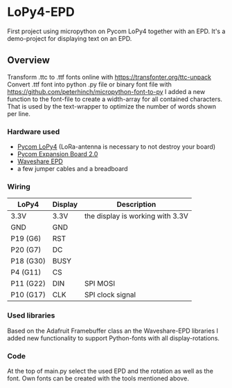 # LoPy4-EPD
First project using micropython on Pycom LoPy4 together with an EPD. It's a demo-project for displaying text on an EPD.

## Overview
Transform .ttc to .ttf fonts online with https://transfonter.org/ttc-unpack
Convert .ttf font into python .py file or binary font file with https://github.com/peterhinch/micropython-font-to-py
I added a new function to the font-file to create a width-array for all contained characters. That is used by the text-wrapper to optimize the number of words shown per line.

### Hardware used
* [Pycom LoPy4](https://pycom.io/product/lopy4/) (LoRa-antenna is necessary to not destroy your board)
* [Pycom Expansion Board 2.0](https://pycom.io/product/expansion-board-3-0/)
* [Waveshare EPD](https://www.waveshare.com/wiki/2.7inch_e-Paper_HAT)
* a few jumper cables and a breadboard

### Wiring
|LoPy4          |Display        |Description                            |
| ------------- | ------------- | ------------------------------------- |
| 3.3V          | 3.3V          | the display is working with 3.3V      |
| GND           | GND           |                                       |
| P19  (G6)     | RST           |                                       |
| P20  (G7)     | DC            |                                       |
| P18  (G30)    | BUSY          |                                       |
| P4   (G11)    | CS            |                                       |
| P11  (G22)    | DIN           | SPI MOSI                              |
| P10  (G17)    | CLK           | SPI clock signal                      |

### Used libraries
Based on the Adafruit Framebuffer class an the Waveshare-EPD libraries I added new functionality to support Python-fonts with all display-rotations.

### Code
At the top of main.py select the used EPD and the rotation as well as the font. Own fonts can be created with the tools mentioned above. 
